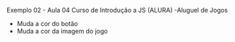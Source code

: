 Exemplo 02 - Aula 04 Curso de Introdução a JS (ALURA)
-Aluguel de Jogos
  - Muda a cor do botão
  - Muda a cor da imagem do jogo
